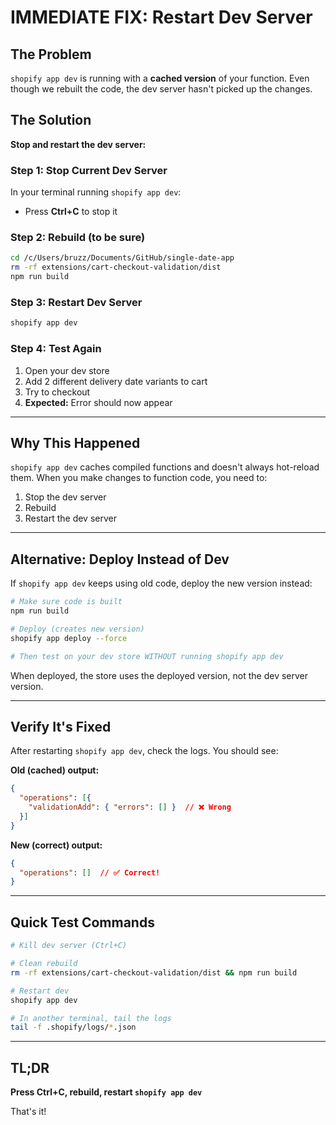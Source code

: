 # IMMEDIATE FIX: Restart Dev Server

## The Problem

`shopify app dev` is running with a **cached version** of your function. Even though we rebuilt the code, the dev server hasn't picked up the changes.

## The Solution

**Stop and restart the dev server:**

### Step 1: Stop Current Dev Server

In your terminal running `shopify app dev`:
- Press **Ctrl+C** to stop it

### Step 2: Rebuild (to be sure)

```bash
cd /c/Users/bruzz/Documents/GitHub/single-date-app
rm -rf extensions/cart-checkout-validation/dist
npm run build
```

### Step 3: Restart Dev Server

```bash
shopify app dev
```

### Step 4: Test Again

1. Open your dev store
2. Add 2 different delivery date variants to cart
3. Try to checkout
4. **Expected:** Error should now appear

---

## Why This Happened

`shopify app dev` caches compiled functions and doesn't always hot-reload them. When you make changes to function code, you need to:

1. Stop the dev server
2. Rebuild
3. Restart the dev server

---

## Alternative: Deploy Instead of Dev

If `shopify app dev` keeps using old code, deploy the new version instead:

```bash
# Make sure code is built
npm run build

# Deploy (creates new version)
shopify app deploy --force

# Then test on your dev store WITHOUT running shopify app dev
```

When deployed, the store uses the deployed version, not the dev server version.

---

## Verify It's Fixed

After restarting `shopify app dev`, check the logs. You should see:

**Old (cached) output:**
```json
{
  "operations": [{
    "validationAdd": { "errors": [] }  // ❌ Wrong
  }]
}
```

**New (correct) output:**
```json
{
  "operations": []  // ✅ Correct!
}
```

---

## Quick Test Commands

```bash
# Kill dev server (Ctrl+C)

# Clean rebuild
rm -rf extensions/cart-checkout-validation/dist && npm run build

# Restart dev
shopify app dev

# In another terminal, tail the logs
tail -f .shopify/logs/*.json
```

---

## TL;DR

**Press Ctrl+C, rebuild, restart `shopify app dev`**

That's it!

